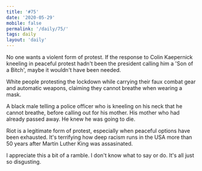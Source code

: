 ```yaml
---
title: '#75'
date: '2020-05-29'
mobile: false
permalink: '/daily/75/'
tags: daily
layout: 'daily'
---
```


No one wants a violent form of protest. If the response to Colin Kaepernick kneeling in peaceful protest hadn't been the president calling him a 'Son of a Bitch', maybe it wouldn't have been needed.

White people protesting the lockdown while carrying their faux combat gear and automatic weapons, claiming they cannot breathe when wearing a mask.

A black male telling a police officer who is kneeling on his neck that he cannot breathe, before calling out for his mother. His mother who had already passed away. He knew he was going to die.

Riot is a legitimate form of protest, especially when peaceful options have been exhausted. It's terrifying how deep racism runs in the USA more than 50 years after Martin Luther King was assasinated.

I appreciate this a bit of a ramble. I don't know what to say or do. It's all just so disgusting.
